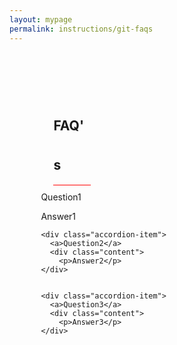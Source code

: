 ```yaml
---
layout: mypage
permalink: instructions/git-faqs
---
```

<style>
  .container-faq{
    margin-top: 100px;
    max-width: 80%;
    margin-right: auto;
    margin-left: auto;
  }
  .container-faq h2{
    margin-left: 20px;
    line-height: 3;
    display: block;
    width: 60px;
    margin-bottom: 10px;
    border-bottom: 1px solid red;
  }
  
@media(max-width: 767px){
  .container-faq{
    max-width: 100%;
  }
}
</style>
<div class="container-faq">
 
  <h2>FAQ's</h2>
 
  <div class="accordion">
    <div class="accordion-item">
      <a>Question1</a>
      <div class="content">
        <p>Answer1</p>
    </div>

    <div class="accordion-item">
      <a>Question2</a>
      <div class="content">
        <p>Answer2</p>
    </div>


    <div class="accordion-item">
      <a>Question3</a>
      <div class="content">
        <p>Answer3</p>
    </div>

  </div>
  
</div>